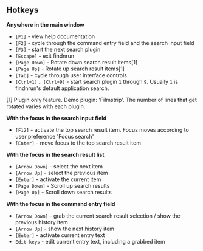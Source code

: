 ## Hotkeys

**Anywhere in the main window**

 * `[F1]` - view help documentation
 * `[F2]` - cycle through the command entry field and the search input field
 * `[F3]` - start the next search plugin
 * `[Escape]` - exit findnrun
 * `[Page Down]` - Rotate down search result items[1]
 * `[Page Up]` - Rotate up search result items[1]
 * `[Tab]` - cycle through user interface controls
 * `[Ctrl+1]` .. `[Ctrl+9]` - start search plugin `1` through `9`.
   Usually `1` is findnrun's default application search.

[1] Plugin only feature. Demo plugin: 'Filmstrip'.
   The number of lines that get rotated varies with each plugin.

**With the focus in the search input field**

 * `[F12]` - activate the top search result item. Focus moves according
    to user preference 'Focus search'
 * `[Enter]` - move focus to the top search result item

**With the focus in the search result list**

 * `[Arrow Down]` - select the next item
 * `[Arrow Up]` - select the previous item
 * `[Enter]` - activate the current item
 * `[Page Down]` - Scroll up search results
 * `[Page Up]` - Scroll down search results

**With the focus in the command entry field**

 * `[Arrow Down]` - grab the current search result selection / show the
   previous history item
 * `[Arrow Up]` - show the next history item
 * `[Enter]` - activate current entry text
 * `Edit keys` - edit current entry text, including a grabbed item

